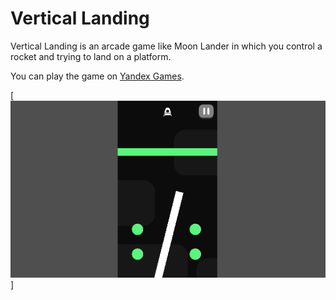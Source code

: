 # Vertical Landing

Vertical Landing is an arcade game like Moon Lander in which you control a rocket and trying to land on a platform.

You can play the game on [Yandex Games](https://yandex.com/games/app/207896?lang=en).

[![Gameplay](Docs/Gameplay.gif)]
